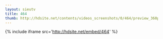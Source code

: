 ```yaml
---
layout: sieutv
title: 464
thumb: http://hdsite.net/contents/videos_screenshots/0/464/preview_360p.mp4.jpg
---
```

{% include iframe src='http://hdsite.net/embed/464' %}
 
